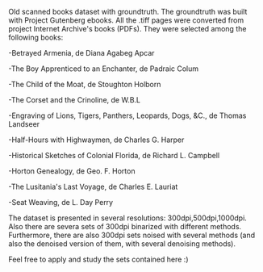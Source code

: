 Old scanned books dataset with groundtruth.
The groundtruth was built with Project Gutenberg ebooks.
All the .tiff pages were converted from project Internet Archive's books (PDFs). They were selected among the following books:

-Betrayed Armenia, de Diana Agabeg Apcar

-The Boy Apprenticed to an Enchanter, de Padraic Colum

-The Child of the Moat, de Stoughton Holborn

-The Corset and the Crinoline, de W.B.L

-Engraving of Lions, Tigers, Panthers, Leopards, Dogs, &C., de Thomas Landseer

-Half-Hours with Highwaymen, de Charles G.  Harper

-Historical Sketches of Colonial Florida, de Richard L. Campbell

-Horton Genealogy, de Geo. F. Horton

-The Lusitania's Last Voyage, de Charles E. Lauriat

-Seat Weaving, de L. Day Perry

The dataset is presented in several resolutions: 300dpi,500dpi,1000dpi.
Also there are severa sets of 300dpi binarized with different methods.
Furthermore, there are also 300dpi sets noised with several methods (and also the denoised version of them, with several denoising methods).

Feel free to apply and study the sets contained here :)

